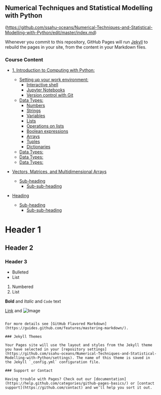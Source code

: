 ## Numerical Techniques and Statistical Modelling with Python

(https://github.com/ssahu-oceans/Numerical-Techniques-and-Statistical-Modelling-with-Python/edit/master/index.md)

Whenever you commit to this repository, GitHub Pages will run [Jekyll](https://jekyllrb.com/) to rebuild the pages in your site, from the content in your Markdown files.

### Course Content

- [1. Introduction to Computing with Python:](#heading)
  * [Setting up your work environment:](#sub-heading)
    + [Interactive shell](#sub-sub-heading)
    + [Jupyter Notebooks](#sub-sub-heading)
    + [Version control with Git](#sub-sub-heading)
  * [Data Types:](#sub-heading)
    + [Numbers](#sub-sub-heading)
    + [Strings](#sub-sub-heading)
    + [Variables](#sub-sub-heading)
    + [Lists](#sub-sub-heading)
    + [Operations on lists](#sub-sub-heading)
    + [Boolean expressions](#sub-sub-heading)
    + [Arrays](#sub-sub-heading)
    + [Tuples](#sub-sub-heading)
    + [Dictionaries](#sub-sub-heading)
  * [Data Types:](#sub-heading)
  * [Data Types:](#sub-heading)
  * [Data Types:](#sub-heading)
   
    
- [Vectors, Matrices, and Multidimensional Arrays](#heading-1)
  * [Sub-heading](#sub-heading-1)
    + [Sub-sub-heading](#sub-sub-heading-1)
- [Heading](#heading-2)
  * [Sub-heading](#sub-heading-2)
    + [Sub-sub-heading](#sub-sub-heading-2)

# Header 1
## Header 2
### Header 3

- Bulleted
- List

1. Numbered
2. List

**Bold** and _Italic_ and `Code` text

[Link](url) and ![Image](src)
```

For more details see [GitHub Flavored Markdown](https://guides.github.com/features/mastering-markdown/).

### Jekyll Themes

Your Pages site will use the layout and styles from the Jekyll theme you have selected in your [repository settings](https://github.com/ssahu-oceans/Numerical-Techniques-and-Statistical-Modelling-with-Python/settings). The name of this theme is saved in the Jekyll `_config.yml` configuration file.

### Support or Contact

Having trouble with Pages? Check out our [documentation](https://help.github.com/categories/github-pages-basics/) or [contact support](https://github.com/contact) and we’ll help you sort it out.
